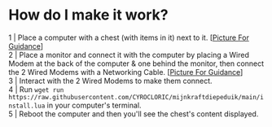 # How do I make it work?  
1 | Place a computer with a chest (with items in it) next to it. [[Picture For Guidance](https://github.com/CYROCLORIC/mijnkraftdiepeduik/blob/main/Ignore%20This%20Folder/2024-05-28_10.41.05.png)]  
2 | Place a monitor and connect it with the computer by placing a Wired Modem at the back of the computer & one behind the monitor, then connect the 2 Wired Modems with a Networking Cable. [[Picture For Guidance](https://github.com/CYROCLORIC/mijnkraftdiepeduik/blob/main/Ignore%20This%20Folder/2024-05-28_10.43.52.png)]  
3 | Interact with the 2 Wired Modems to make them connect.  
4 | Run `wget run https://raw.githubusercontent.com/CYROCLORIC/mijnkraftdiepeduik/main/install.lua` in your computer's terminal.  
5 | Reboot the computer and then you'll see the chest's content displayed.  
